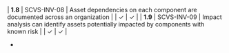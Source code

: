 | **1.8** | SCVS-INV-08 | Asset dependencies on each component are documented across an organization | | ✓ | ✓ |
| **1.9** | SCVS-INV-09 | Impact analysis can identify assets potentially impacted by components with known risk | | ✓ | ✓ |

-
